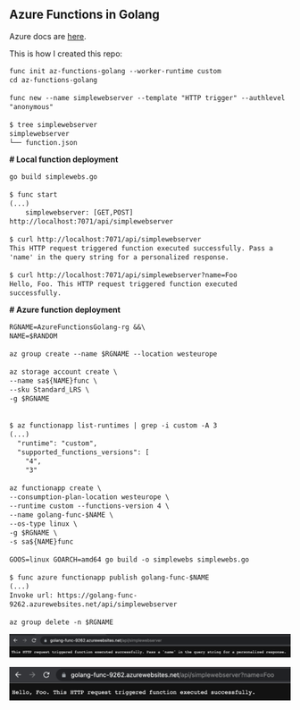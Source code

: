 ## Azure Functions in Golang

Azure docs are [here](https://docs.microsoft.com/en-us/azure/azure-functions/create-first-function-vs-code-other?tabs=go).

This is how I created this repo:

```
func init az-functions-golang --worker-runtime custom
cd az-functions-golang

func new --name simplewebserver --template "HTTP trigger" --authlevel "anonymous"

$ tree simplewebserver
simplewebserver
└── function.json
```

**\# Local function deployment**

```
go build simplewebs.go

$ func start
(...)
	simplewebserver: [GET,POST] http://localhost:7071/api/simplewebserver

$ curl http://localhost:7071/api/simplewebserver
This HTTP request triggered function executed successfully. Pass a 'name' in the query string for a personalized response.

$ curl http://localhost:7071/api/simplewebserver?name=Foo
Hello, Foo. This HTTP request triggered function executed successfully.
```

**\# Azure function deployment**

```
RGNAME=AzureFunctionsGolang-rg &&\
NAME=$RANDOM

az group create --name $RGNAME --location westeurope

az storage account create \
--name sa${NAME}func \
--sku Standard_LRS \
-g $RGNAME


$ az functionapp list-runtimes | grep -i custom -A 3
(...)
  "runtime": "custom",
  "supported_functions_versions": [
    "4",
    "3"

az functionapp create \
--consumption-plan-location westeurope \
--runtime custom --functions-version 4 \
--name golang-func-$NAME \
--os-type linux \
-g $RGNAME \
-s sa${NAME}func

GOOS=linux GOARCH=amd64 go build -o simplewebs simplewebs.go

$ func azure functionapp publish golang-func-$NAME
(...)
Invoke url: https://golang-func-9262.azurewebsites.net/api/simplewebserver

az group delete -n $RGNAME
```

![img1](./img/simple.png)

![img2](./img/simple_name.png)
